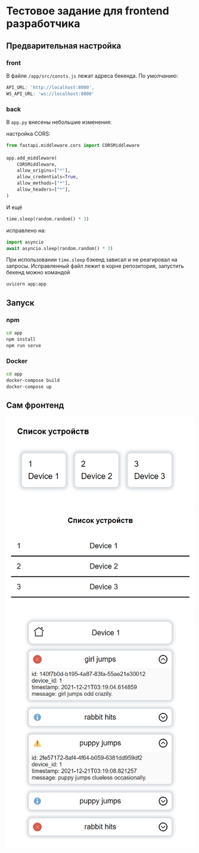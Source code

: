 # Тестовое задание для frontend разработчика

## Предварительная настройка

### front

В файле `/app/src/consts.js` лежат адреса бекенда. По умолчанию:

```js
API_URL: 'http://localhost:8000',
WS_API_URL: 'ws://localhost:8000'
```

### back

В `app.py` внесены небольшие изменения: 

настройка CORS:

```python
from fastapi.middleware.cors import CORSMiddleware

app.add_middleware(
    CORSMiddleware,
    allow_origins=["*"],
    allow_credentials=True,
    allow_methods=["*"],
    allow_headers=["*"],
)
```

И ещё

```python
time.sleep(random.random() * 3)
```

исправлено на:

```python
import asyncio
await asyncio.sleep(random.random() * 3)
```

При использовании `time.sleep` бэкенд зависал и не реагировал на запросы. Исправленный файл лежит в корне репозитория, запустить бекенд можно командой

```bash
uvicorn app:app
```

## Запуск

### npm

```bash
cd app
npm install
npm run serve
```

### Docker

```bash
cd app
docker-compose build
docker-compose up
```

## Сам фронтенд

![](assets/screen1.png "Главная")
![](assets/screen2.png "Главная мобильная")
![](assets/screen3.png "Устройство")